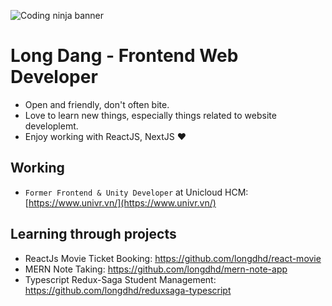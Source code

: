 ![Coding ninja banner](https://cdn.vox-cdn.com/thumbor/UAqeyN0rxiNc9vrmfttdSqFWECI=/0x0:1000x1000/1200x800/filters:focal(471x369:631x529)/cdn.vox-cdn.com/uploads/chorus_image/image/56190743/code_ninja.0.png)
# Long Dang - Frontend Web Developer

- Open and friendly, don't often bite.
- Love to learn new things, especially things related to website developlemt.
- Enjoy working with ReactJS, NextJS ❤

## Working

- `Former Frontend & Unity Developer` at Unicloud HCM: [https://www.univr.vn/](https://www.univr.vn/)

## Learning through projects

- ReactJs Movie Ticket Booking: https://github.com/longdhd/react-movie
- MERN Note Taking: https://github.com/longdhd/mern-note-app
- Typescript Redux-Saga Student Management: https://github.com/longdhd/reduxsaga-typescript

<!--
**longdhd/longdhd** is a ✨ _special_ ✨ repository because its `README.md` (this file) appears on your GitHub profile.

Here are some ideas to get you started:

- 🔭 I’m currently working on ...
- 🌱 I’m currently learning ...
- 👯 I’m looking to collaborate on ...
- 🤔 I’m looking for help with ...
- 💬 Ask me about ...
- 📫 How to reach me: ...
- 😄 Pronouns: ...
- ⚡ Fun fact: ...
-->
